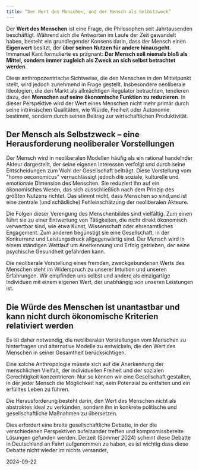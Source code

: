 ```yaml
--- 
title: “Der Wert des Menschen, und der Mensch als Selbstzweck”   
---
```


Der **Wert des Menschen** ist eine Frage, die Philosophen seit Jahrtausenden beschäftigt. Während sich die Antworten im Laufe der Zeit gewandelt haben, besteht ein grundlegender Konsens darin, dass der Mensch einen **Eigenwert** besitzt, der **über seinen Nutzen für andere hinausgeht**. Immanuel Kant formulierte es prägnant: **Der Mensch soll niemals bloß als Mittel, sondern immer zugleich als Zweck an sich selbst betrachtet werden**.

Diese anthropozentrische Sichtweise, die den Menschen in den Mittelpunkt stellt, wird jedoch zunehmend in Frage gestellt. Insbesondere neoliberale Ideologien, die den Markt als allmächtigen Regulator betrachten, tendieren dazu, den **Menschen auf seine ökonomische Funktion zu reduzieren**. In dieser Perspektive wird der Wert eines Menschen nicht mehr primär durch seine intrinsischen Qualitäten, wie Würde, Freiheit oder Autonomie bestimmt, sondern durch seinen Beitrag zur wirtschaftlichen Produktivität.

## Der Mensch als Selbstzweck – eine Herausforderung neoliberaler Vorstellungen

Der Mensch wird in neoliberalen Modellen häufig als ein rational handelnder Akteur dargestellt, der seine eigenen Interessen verfolgt und durch seine Entscheidungen zum Wohl der Gesellschaft beiträgt. Diese Vorstellung vom "homo oeconomicus" vernachlässigt jedoch die soziale, kulturelle und emotionale Dimension des Menschen. Sie reduziert ihn auf ein ökonomisches Wesen, das sich ausschließlich nach dem Prinzip des größten Nutzens richtet. Das stimmt nicht, dass Menschen so sind,und ist eine zentrale (und schädliche) Fehleinschätzung der neoliberalen Akteure. 

Die Folgen dieser Verengung des Menschenbildes sind vielfältig. Zum einen führt sie zu einer Entwertung von Tätigkeiten, die nicht direkt ökonomisch verwertbar sind, wie etwa Kunst, Wissenschaft oder ehrenamtliches Engagement. Zum anderen begünstigt sie eine Gesellschaft, in der Konkurrenz und Leistungsdruck allgegenwärtig sind. Der Mensch wird in einem ständigen Wettlauf um Anerkennung und Erfolg getrieben, der seine psychische Gesundheit gefährden kann.

Die neoliberale Vorstellung eines fremden, zweckgebundenen Werts des Menschen steht im Widerspruch zu unserer Intuition und unseren Erfahrungen. Wir empfinden uns selbst und andere als einzigartige Individuen mit einem eigenen Wert, der unabhängig von unseren Leistungen ist. 

## Die Würde des Menschen ist unantastbar und kann nicht durch ökonomische Kriterien relativiert werden

Es ist daher notwendig, die neoliberalen Vorstellungen vom Menschen zu hinterfragen und alternative Modelle zu entwickeln, die den Wert des Menschen in seiner Gesamtheit berücksichtigen. 

Eine solche Anthropologie müsste sich auf die Anerkennung der menschlichen Vielfalt, der individuellen Freiheit und der sozialen Gerechtigkeit konzentrieren. Nur so können wir eine Gesellschaft gestalten, in der jeder Mensch die Möglichkeit hat, sein Potenzial zu entfalten und ein erfülltes Leben zu führen.

Die Herausforderung besteht darin, den Wert des Menschen nicht als abstraktes Ideal zu verkünden, sondern ihn in konkrete politische und gesellschaftliche Maßnahmen zu übersetzen. 

Dies erfordert eine breite gesellschaftliche Debatte, in der die verschiedenen Perspektiven aufeinander treffen und kompromissbereite Lösungen gefunden werden. Derzeit (Sommer 2024\) scheint diese Debatte in Deutschland an Fahrt aufgenommen zu haben, es ist wichtig dass diese Debatte nicht wieder im nichts versandet, 

2024-09-22
